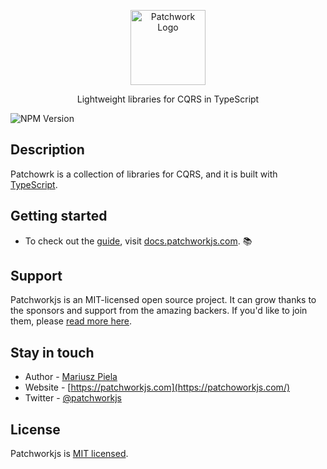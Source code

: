 <p align="center">
  <a href="http://patchworkjs.com/" target="blank"><img src="https://patchworkjs.com/img/logo-small.svg" width="120" alt="Patchwork Logo" /></a>
</p>


  <p align="center"> Lightweight libraries for CQRS in TypeScript</p>
<img src="https://img.shields.io/github/downloads/patchworkjs/patchwork/total?logo=github" alt="NPM Version" />

## Description

Patchowrk is a collection of libraries for CQRS, and it is built with  <a href="http://www.typescriptlang.org" target="_blank">TypeScript</a>.


## Getting started

* To check out the [guide](https://docs.patchworkjs.com), visit [docs.patchworkjs.com](https://docs.patchworkjs.com). :books:

## Support

Patchworkjs is an MIT-licensed open source project. It can grow thanks to the sponsors and support from the amazing backers. If you'd like to join them, please [read more here](https://docs.patchworkjs.com/support).


## Stay in touch

* Author - [Mariusz Piela](https://twitter.com/kammysliwiec)
* Website - [https://patchworkjs.com](https://patchoworkjs.com/)
* Twitter - [@patchworkjs](https://twitter.com/patchworkjs)

## License

Patchworkjs is [MIT licensed](LICENSE).
